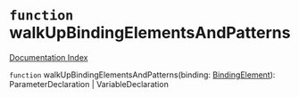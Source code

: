 # `function` walkUpBindingElementsAndPatterns

[Documentation Index](../README.md)

`function` walkUpBindingElementsAndPatterns(binding: [BindingElement](../interface.BindingElement/README.md)): ParameterDeclaration | VariableDeclaration